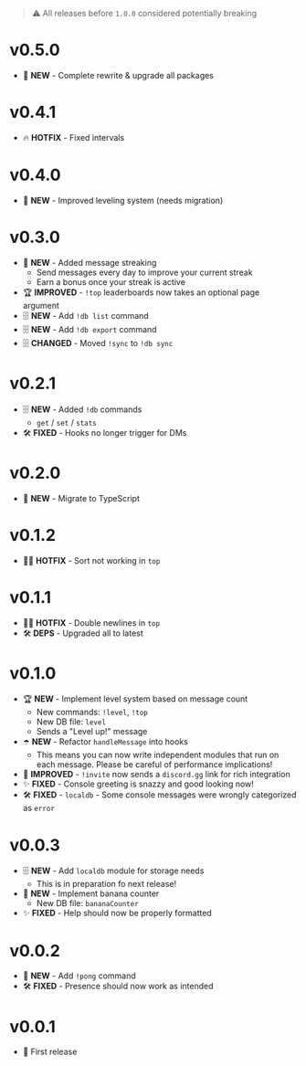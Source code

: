 > ⚠️ All releases before `1.0.0` considered potentially breaking

# v0.5.0
- 🚀 **NEW** - Complete rewrite & upgrade all packages

# v0.4.1

- 🔥 **HOTFIX** - Fixed intervals

# v0.4.0

- 🚀 **NEW** - Improved leveling system (needs migration)

# v0.3.0

- 🌠 **NEW** - Added message streaking
  - Send messages every day to improve your current streak
  - Earn a bonus once your streak is active
- 🏆 **IMPROVED** - `!top` leaderboards now takes an optional page argument
- 🗄️ **NEW** - Add `!db list` command
- 🗄️ **NEW** - Add `!db export` command
- 🗄️ **CHANGED** - Moved `!sync` to `!db sync`

# v0.2.1

- 🗄️ **NEW** - Added `!db` commands
  - `get` / `set` / `stats`
- 🛠️ **FIXED** - Hooks no longer trigger for DMs

# v0.2.0

- 🚀 **NEW** - Migrate to TypeScript

# v0.1.2

- 👨‍🚒 **HOTFIX** - Sort not working in `top`

# v0.1.1

- 👨‍🚒 **HOTFIX** - Double newlines in `top`
- 🛠️ **DEPS** - Upgraded all to latest

# v0.1.0

- 🏆 **NEW** - Implement level system based on message count
  - New commands: `!level`, `!top`
  - New DB file: `level`
  - Sends a "Level up!" message
- ☂️ **NEW** - Refactor `handleMessage` into hooks
  - This means you can now write independent modules that run on each message.
    Please be careful of performance implications!
- 🔗 **IMPROVED** - `!invite` now sends a `discord.gg` link for rich integration
- ✨ **FIXED** - Console greeting is snazzy and good looking now!
- 🛠️ **FIXED** - `localdb` - Some console messages were wrongly categorized as
  `error`

# v0.0.3

- 🗄️ **NEW** - Add `localdb` module for storage needs
  - This is in preparation fo next release!
- 🍌 **NEW** - Implement banana counter
  - New DB file: `bananaCounter`
- ✨ **FIXED** - Help should now be properly formatted

# v0.0.2

- 🏓 **NEW** - Add `!pong` command
- 🛠️ **FIXED** - Presence should now work as intended

# v0.0.1

- 🎉 First release

